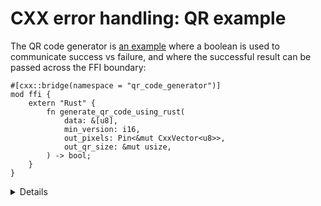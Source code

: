 # CXX error handling: QR example

The QR code generator is [an example][0] where a boolean is used to communicate
success vs failure, and where the successful result can be passed across the FFI
boundary:

```rust,ignore
#[cxx::bridge(namespace = "qr_code_generator")]
mod ffi {
    extern "Rust" {
        fn generate_qr_code_using_rust(
            data: &[u8],
            min_version: i16,
            out_pixels: Pin<&mut CxxVector<u8>>,
            out_qr_size: &mut usize,
        ) -> bool;
    }
}
```

<details>

Students may be curious about the semantics of the `out_qr_size` output.  This
is not the size of the vector, but the size of the QR code (and admittedly it is
a bit redundant - this is the square root of the size of the vector).

It may be worth pointing out the importance of initializing `out_qr_size` before
calling into the Rust function.  Creation of a Rust reference that points to
uninitialized memory results in Undefined Behavior (unlike in C++, when only the
act of dereferencing such memory results in UB).

If students ask about `Pin`, then explain why CXX needs it for mutable
references to C++ data: the answer is that C++ data can’t be moved around like
Rust data, because it may contain self-referential pointers.

</details>

[0]: https://source.chromium.org/chromium/chromium/src/+/main:components/qr_code_generator/qr_code_generator_ffi_glue.rs;l=13-18;drc=7bf1b75b910ca430501b9c6a74c1d18a0223ecca

